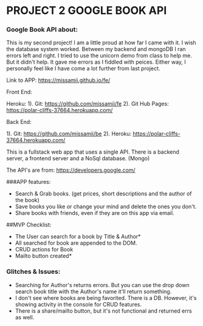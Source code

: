 # PROJECT 2 GOOGLE BOOK API

### Google Book API about:

This is my second project! I am a little proud at how far I came with it. I wish the database system worked. Between my backend and mongoDB I ran errors left and right. I tried to use the unicorn demo from class to help me. But it didn't help. It gave me errors as I fiddled with peices. Either way, I personally feel like I have come a lot further from last project.

Link to APP: https://missamii.github.io/fe/

Front End:

Heroku:
1). Git: https://github.com/missamii/fe
2). Git Hub Pages: https://polar-cliffs-37664.herokuapp.com/ 

Back End:

1). Git: https://github.com/missamii/be
2). Heroku: https://polar-cliffs-37664.herokuapp.com/


This is a fullstack web app that uses a single API. There is a backend server, a frontend server and a NoSql database. (Mongo)

The API's are from:
https://developers.google.com/

###APP features:
- Search & Grab books. (get prices, short descriptions and the author of the book)
- Save books you like or change your mind and delete the ones you don't.
- Share books with friends, even if they are on this app via email.

##MVP Checklist:
- The User can search for a book by Title & Author*
- All searched for book are appended to the DOM.
- CRUD actions for Book
- Mailto button created*

### Glitches & Issues:
- Searching for Author's returns errors. But you can use the drop down search book title with the Author's name it'll return something.
- I don't see where books are being favorited. There is a DB. However, it's showing activity in the console for CRUD features.
- There is a share/mailto button, but it's not functional and returned errs as well.
